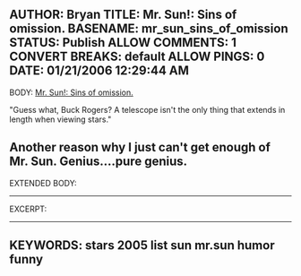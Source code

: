 AUTHOR: Bryan
TITLE: Mr. Sun!: Sins of omission.
BASENAME: mr_sun_sins_of_omission
STATUS: Publish
ALLOW COMMENTS: 1
CONVERT BREAKS: __default__
ALLOW PINGS: 0
DATE: 01/21/2006 12:29:44 AM
-----
BODY:
<a title="Mr. Sun!: Sins of omission." href="http://mrsun.us/2006/01/sins-of-omission.html">Mr. Sun!: Sins of omission.</a>

"Guess what, Buck Rogers? A telescope isn't the only thing that extends in length when viewing stars."

Another reason why I just can't get enough of Mr. Sun. Genius....pure genius.
-----
EXTENDED BODY:

-----
EXCERPT:

-----
KEYWORDS:
stars 2005 list sun mr.sun humor funny
-----


